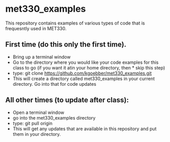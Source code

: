 # met330_examples
This repository contains examples of various types of code  that is frequesntly used in MET330.

## First time (do this only the first time).

* Bring up a terminal window
* Go to the directory where you would like your code examples for this class to go (if you want it atin your home directory, then * skip this step)
* type: git clone https://github.com/kgoebber/met330_examples.git
* This will create a directory called met330_examples in your current directory. Go into that for code updates

## All other times (to update after class):

* Open a terminal window
* go into the met330_examples directory
* type: git pull origin
* This will get any updates that are available in this repository and put them in your directory.
